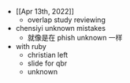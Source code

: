 - [[Apr 13th, 2022]]
	- overlap study reviewing
- chensiyi unknown mistakes
	- 就像是在 phish unknown 一样
- with ruby
	- christian left
	- slide for qbr
	- unknown